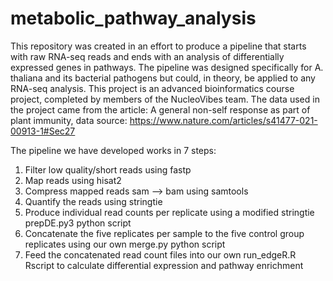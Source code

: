 # metabolic_pathway_analysis
This repository was created in an effort to produce a pipeline that starts with raw RNA-seq reads and ends with an analysis of  differentially expressed genes in pathways. The pipeline was designed specifically for A. thaliana and its bacterial pathogens  but could, in theory, be applied to any RNA-seq analysis. This project is an advanced bioinformatics course project, completed by members of the NucleoVibes team. The data used in the project came from the article: A general non-self response as part of plant immunity, data source: https://www.nature.com/articles/s41477-021-00913-1#Sec27

The pipeline we have developed works in 7 steps:
 
1. Filter low quality/short reads using fastp
2. Map reads using hisat2
3. Compress mapped reads sam --> bam using samtools
4. Quantify the reads using stringtie
5. Produce individual read counts per replicate using a modified stringtie 
   prepDE.py3 python script
6. Concatenate the five replicates per sample to the five control group replicates
   using our own merge.py python script
7. Feed the concatenated read count files into our own run_edgeR.R Rscript to 
   calculate differential expression and pathway enrichment
